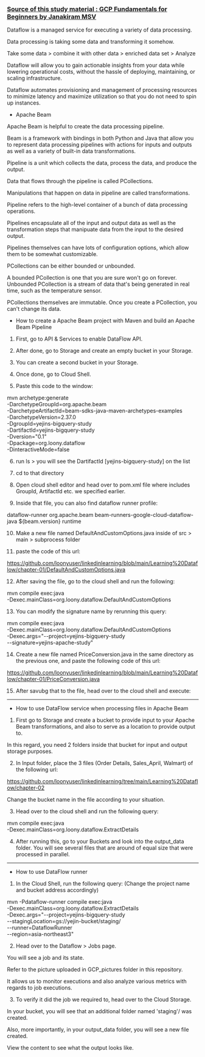 ### [Source of this study material : GCP Fundamentals for Beginners by Janakiram MSV](https://www.udemy.com/course/google-cloud-platform-gcp-fundamentals-for-beginners/)


Dataflow is a managed service for executing a variety of data processing.

Data processing is taking some data and transforming it somehow.

Take some data > combine it with other data > enriched data set > Analyze

Dataflow will allow you to gain actionable insights from your data while lowering operational costs,
without the hassle of deploying, maintaining, or scaling infrastructure.

Dataflow automates provisioning and management of processing resources to minimize
latency and maximize utilization so that  you do not need to spin up instances.



* Apache Beam

Apache Beam is helpful to create the data processing pipeline.

Beam is a framework with bindings in both Python and Java that allow you to represent
data processing pipelines with actions for inputs and outputs as well as a variety of built-in
data transformations.



Pipeline is a unit which collects the data, process the data, and produce the output.

Data that flows through the pipeline is called PCollections.

Manipulations that happen on data in pipeline are called transformations.

Pipeline refers to the high-level container of a bunch of data processing operations.

Pipelines encapsulate all of the input and output data as well as the transformation steps
that manipuate data from the input to the desired output.

Pipelines themselves can have lots of configuration options, which allow them to be somewhat customizable.

PCollections can be either bounded or unbounded.

A bounded PCollection is one that you are sure won't go on forever.
Unbounded PCollection is a stream of data that's being generated in real time,
such as the temperature sensor.

PCollections themselves are immutable. 
Once you create a PCollection, you can't change its data.

* How to create a Apache Beam project with Maven and build an Apache Beam Pipeline

1) First, go to API & Services to enable DataFlow API.

2) After done, go to Storage and create an empty bucket in your Storage.

3) You can create a second bucket in your Storage.

4) Once done, go to Cloud Shell.

5) Paste this code to the window:

mvn archetype:generate \
-DarchetypeGroupId=org.apache.beam \
-DarchetypeArtifactId=beam-sdks-java-maven-archetypes-examples \
-DarchetypeVersion=2.37.0 \
-DgroupId=yejins-bigquery-study \
-DartifactId=yejins-bigquery-study \
-Dversion="0.1" \
-Dpackage=org.loony.dataflow \
-DinteractiveMode=false

6) run ls > you will see the DartifactId [yejins-bigquery-study] on the list

7) cd to that directory

8) Open cloud shell editor and head over to pom.xml file where includes GroupId, ArtifactId etc. we specified earlier.

9) Inside that file, you can also find dataflow runner profile:

<profile>
      <id>dataflow-runner</id>
      <!-- Makes the DataflowRunner available when running a pipeline. -->
      <dependencies>
        <dependency>
          <groupId>org.apache.beam</groupId>
          <artifactId>beam-runners-google-cloud-dataflow-java</artifactId>
          <version>${beam.version}</version>
          <scope>runtime</scope>
        </dependency>
      </dependencies>
    </profile>

10) Make a new file named DefaultAndCustomOptions.java inside of src > main > subprocess folder

11) paste the code of this url:

https://github.com/loonyuser/linkedinlearning/blob/main/Learning%20Dataflow/chapter-01/DefaultAndCustomOptions.java


12) After saving the file, go to the cloud shell and run the following:

mvn compile exec:java \
  -Dexec.mainClass=org.loony.dataflow.DefaultAndCustomOptions

13) You can modify the signature name by rerunning this query:

mvn compile exec:java \
  -Dexec.mainClass=org.loony.dataflow.DefaultAndCustomOptions \
  -Dexec.args="--project=yejins-bigquery-study \
  --signature=yejins-apache-study"


14) Create a new file named PriceConversion.java in the same directory as the previous one,
and paste the following code of this url:

https://github.com/loonyuser/linkedinlearning/blob/main/Learning%20Dataflow/chapter-01/PriceConversion.java


15) After savubg that to the file, head over to the cloud shell and execute:

----------------------------------


* How to use DataFlow service when processing files in Apache Beam


1) First go to Storage and create a bucket to provide input to your Apache Beam transformations,
and also to serve as a location to provide output to.

In this regard, you need 2 folders inside that bucket for input and output storage purposes.

2) In Input folder, place the 3 files (Order Details, Sales_April, Walmart) of the following url:

https://github.com/loonyuser/linkedinlearning/tree/main/Learning%20Dataflow/chapter-02

Change the bucket name in the file according to your situation.

3) Head over to the cloud shell and run the following query:

mvn compile exec:java \
  -Dexec.mainClass=org.loony.dataflow.ExtractDetails


4) After running this, go to your Buckets and look into the output_data folder.
You will see several files that are around of equal size that were processed in parallel.

----------------------------------

* How to use DataFlow runner

1) In the Cloud Shell, run the following query:
(Change the project name and bucket address accordingly)

mvn -Pdataflow-runner compile exec:java \
  -Dexec.mainClass=org.loony.dataflow.ExtractDetails \
  -Dexec.args="--project=yejins-bigquery-study  \
  --stagingLocation=gs://yejin-bucket/staging/ \
  --runner=DataflowRunner \
  --region=asia-northeast3"


  2) Head over to the Dataflow > Jobs page.

  You will see a job and its state.

  Refer to the picture uploaded in GCP_pictures folder in this repository.

  It allows us to monitor executions and also analyze various metrics with regards to job executions.

  3) To verify it did the job we required to, head over to the Cloud Storage.

  In your bucket, you will see that an additional folder named 'staging'/ was created.

  Also, more importantly, in your output_data folder, you will see a new file created.

  View the content to see what the output looks like.









